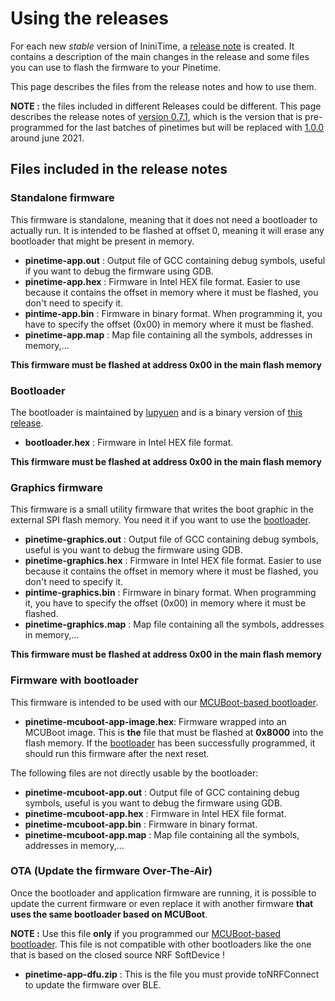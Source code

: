 # Using the releases

For each new *stable* version of IniniTime, a [release note](https://github.com/InfiniTimeOrg/InfiniTime/releases) is created. It contains a description of the main changes in the release and some files you can use to flash the firmware to your Pinetime.

This page describes the files from the release notes and how to use them.

**NOTE :** the files included in different Releases could be different. This page describes the release notes of [version 0.7.1](https://github.com/InfiniTimeOrg/InfiniTime/releases/tag/0.7.1), which is the version that is pre-programmed for the last batches of pinetimes but will be replaced with [1.0.0](https://github.com/jF002/infiniTime/releases/tag/1.0.0) around june 2021.

## Files included in the release notes

### Standalone firmware

This firmware is standalone, meaning that it does not need a bootloader to actually run. It is intended to be flashed at offset 0, meaning it will erase any bootloader that might be present in memory.

- **pinetime-app.out** : Output file of GCC containing debug symbols, useful if you want to debug the firmware using GDB.
- **pinetime-app.hex** : Firmware in Intel HEX file format. Easier to use because it contains the offset in memory where it must be flashed, you don't need to specify it.
- **pintime-app.bin** : Firmware in binary format. When programming it, you have to specify the offset (0x00) in memory where it must be flashed.
- **pinetime-app.map** : Map file containing all the symbols, addresses in memory,...

**This firmware must be flashed at address 0x00 in the main flash memory**

### Bootloader

The bootloader is maintained by [lupyuen](https://github.com/lupyuen) and is a binary version of [this release](https://github.com/lupyuen/pinetime-rust-mynewt/releases/tag/v5.0.4).

- **bootloader.hex** : Firmware in Intel HEX file format.

**This firmware must be flashed at address 0x00 in the main flash memory**

### Graphics firmware

This firmware is a small utility firmware that writes the boot graphic in the external SPI flash memory. You need it if you want to use the [bootloader](/bootloader/README.md).

- **pinetime-graphics.out** : Output file of GCC containing debug symbols, useful is you want to debug the firmware using GDB.
- **pinetime-graphics.hex** : Firmware in Intel HEX file format. Easier to use because it contains the offset in memory where it must be flashed, you don't need to specify it.
- **pintime-graphics.bin** : Firmware in binary format. When programming it, you have to specify the offset (0x00) in memory where it must be flashed.
- **pinetime-graphics.map** : Map file containing all the symbols, addresses in memory,...

**This firmware must be flashed at address 0x00 in the main flash memory**

### Firmware with bootloader

This firmware is intended to be used with our [MCUBoot-based bootloader](/bootloader/README.md).

- **pinetime-mcuboot-app-image.hex**: Firmware wrapped into an MCUBoot image. This is **the** file that must be flashed at **0x8000** into the flash memory. If the [bootloader](/bootloader/README.md) has been successfully programmed, it should run this firmware after the next reset.

The following files are not directly usable by the bootloader:

- **pinetime-mcuboot-app.out** : Output file of GCC containing debug symbols, useful is you want to debug the firmware using GDB.
- **pinetime-mcuboot-app.hex** : Firmware in Intel HEX file format.
- **pinetime-mcuboot-app.bin** : Firmware in binary format.
- **pinetime-mcuboot-app.map** : Map file containing all the symbols, addresses in memory,...

### OTA (Update the firmware Over-The-Air)

Once the bootloader and application firmware are running, it is possible to update the current firmware or even replace it with another firmware **that uses the same bootloader based on MCUBoot**.

**NOTE :** Use this file **only** if you programmed our [MCUBoot-based bootloader](/bootloader/README.md). This file is not compatible with other bootloaders like the one that is based on the closed source NRF SoftDevice !

- **pinetime-app-dfu.zip** : This is the file you must provide toNRFConnect to update the firmware over BLE.
